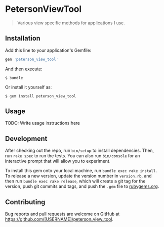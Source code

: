 # PetersonViewTool

> Various view specific methods for applications I use.

## Installation

Add this line to your application's Gemfile:

```ruby
gem 'peterson_view_tool'
```

And then execute:

    $ bundle

Or install it yourself as:

    $ gem install peterson_view_tool

## Usage

TODO: Write usage instructions here

## Development

After checking out the repo, run `bin/setup` to install dependencies. Then, run `rake spec` to run the tests. You can also run `bin/console` for an interactive prompt that will allow you to experiment.

To install this gem onto your local machine, run `bundle exec rake install`. To release a new version, update the version number in `version.rb`, and then run `bundle exec rake release`, which will create a git tag for the version, push git commits and tags, and push the `.gem` file to [rubygems.org](https://rubygems.org).

## Contributing

Bug reports and pull requests are welcome on GitHub at https://github.com/[USERNAME]/peterson_view_tool.

